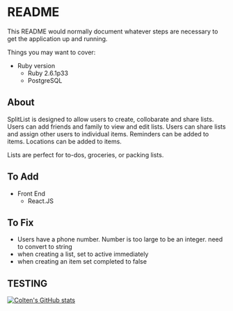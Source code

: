 # README

This README would normally document whatever steps are necessary to get the
application up and running.

Things you may want to cover:

* Ruby version
    * Ruby 2.6.1p33
    * PostgreSQL


## About 

SplitList is designed to allow users to create, collobarate and share lists. Users can add friends and family to view and edit lists. Users can share lists and assign other users to individual items. Reminders can be added to items. Locations can be added to items. 

Lists are perfect for to-dos, groceries, or packing lists. 



## To Add
* Front End
    * React.JS

## To Fix
* Users have a phone number. Number is too large to be an integer. need to convert to string
* when creating a list, set to active immediately
* when creating an item set completed to false


## TESTING
[![Colten's GitHub stats](https://github-readme-stats.vercel.app/api?username=coltenappleby)](https://github.com/anuraghazra/github-readme-stats)
